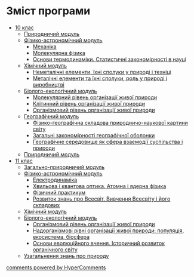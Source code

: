 <div id="hypercomments_widget" class="js-hypercomments-widget invisible"></div>

# Зміст програми


<ul type="disc">
<li><a href="1/1/10_klas.md">10 клас</a>
<ul>
    <li><a href="1/1/prirodnychyi1.md">Природничий модуль</a></li>
    <li><a href="1/2/fiziko_astronomychnyi.md">Фізико-астрономічний модуль</a>
        <ul type="disc">
            <li><a href="1/2/mechanika.md">Механіка</a></li>
            <li><a href="1/2/moleculyarna_fizika.md">Молекулярна фізика</a></li>
            <li><a href="1/2/termodynamika.md">Основи термодинаміки. Статистичні закономірності в науці</a></li>
        </ul>
    </li>
    <li><a href="1/3/khimichnyi.md">Хімічний модуль</a>
        <ul type="disc">
            <li><a href="1/3/nemetally.md">Неметалічні елементи, їхні сполуки у природі і техніці</a></li>
            <li><a href="1/3/metally.md">Металічні елементи та їхні сполуки, роль у природі і виробництві</a></li>
        </ul>
    </li>
    <li><a href="1/4/biologo_ekologychnyi.md">Біолого-екологічний модуль</a>
        <ul type="disc">
            <li><a href="1/4/moleculyarnyi_riven.md">Молекулярний рівень організації живої природи</a></li>
            <li><a href="1/4/klitynnyi_ryven.md">Клітинний рівень організації живої природи</a></li>
            <li><a href="1/4/organizmovyi_riven.md">Організмовий рівень організації живої природи</a></li>
        </ul>
    </li>
    <li><a href="1/5/geografychyi.md">Географічний модуль</a>
        <ul type="disc">
            <li><a href="1/5/fiziko_geografychna_skladova.md">Фізико-географічна складова природничо-наукової картини світу</a></li>
            <li><a href="1/5/zagalni_zakonomirnosti.md">Загальні закономірності географічної оболонки</a></li>
            <li><a href="1/5/geografychne_seredovyshe.md">Географічне середовище як сфера взаємодії суспільства і природи</a></li>
        </ul>
    </li>
    <li><a href="1/1/prirodnychyi2.md">Природничий модуль</a></li>
</ul>
</li>

<li><a href="2/11_klas.md">11 клас</a>
<ul>
    <li><a href="2/1/zagalno_pryrodnychyi.md">Загально-природничий модуль</a></li>
    <li><a href="2/2/fiziko_astronomychnyi.md">Фізико-астрономічний модуль</a>
        <ul type="disc">
            <li><a href="2/2/elektrodynamika.md">Електродинаміка</a></li>
            <li><a href="2/2/optyka_atomna_yaderna_fizika.md">Хвильова і квантова оптика. Атомна і ядерна фізика</a></li>
            <li><a href="2/2/fizichnyi_praktikum.md">Фізичний практикум</a></li>
            <li><a href="2/2/vyvchennya_vsesvitu.md">Розвиток знань про Всесвіт. Вивчення Всесвіту і його складових</a></li>
        </ul>
    </li>
    <li><a href="2/1/khimichnyi.md">Хімічний модуль</a></li>
    <li><a href="2/3/biologo_ekologychnyi.md">Біолого-екологічний модуль</a>
        <ul type="disc">
            <li><a href="2/3/organizmovy_riven.md">Організмовий рівень організації живої природи</a></li>
            <li><a href="2/3/nanorganizmovy_rivni.md">Надорганізмові рівні організації живої природи: популяція, екосистема, біосфера</a></li>
            <li><a href="2/3/evoluciyne_vchennya.md">Основи еволюційного вчення. Історичний розвиток органічного світу</a></li>
        </ul>
    </li>
    <li><a href="2/1/uzagalnennya_znan_pro_pryrodu.md">Узагальнення знань про природу</a></li>
</ul>
</li>    
</ul>

<div class="js-hypercomments-container">
<a href="http://hypercomments.com" class="hc-link" title="comments widget">comments powered by HyperComments</a>
</div>